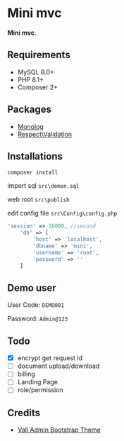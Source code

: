 
# Mini mvc
**Mini mvc**.
## Requirements
- MySQL 8.0+
- PHP 8.1+
- Composer 2+
## Packages
- [Monolog](https://github.com/Seldaek/monolog)
- [Respect\Validation](https://github.com/Respect/Validation)
## Installations
```shell
composer install
```
import sql `src\demon.sql`

web root `src\publish`

edit config file `src\Config\config.php`
```php  
'session' => 36000, //second  
    'db' => [  
        'host' => 'localhost',  
        'dbname' => 'mini',  
        'username' => 'root',  
        'password' => ''  
    ]  
```  
## Demo user
User Code: ```DEMO001```

Password: ```Admin@123```
## Todo
- [x] encrypt get request Id
- [ ] document upload/download
- [ ] billing
- [ ] Landing Page
- [ ] role/permission
## Credits
- [Vali Admin Bootstrap Theme](https://github.com/pratikborsadiya/vali-admin)